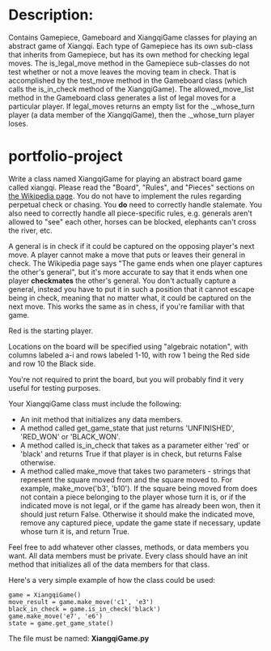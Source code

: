 
# Description: 
Contains Gamepiece, Gameboard and XiangqiGame classes for playing an abstract game of Xiangqi. Each type of Gamepiece has its own sub-class that inherits from Gamepiece, but has its own method for checking legal moves. The is_legal_move method in the Gamepiece sub-classes do not test whether or not a move leaves the moving team in check. That is accomplished by the test_move method in the Gameboard class (which calls the is_in_check method of the XiangqiGame). The allowed_move_list method in the Gameboard class generates a list of legal moves for a particular player. If legal_moves returns an empty list for the ._whose_turn player (a data member of the XiangqiGame), then the ._whose_turn player loses.

# portfolio-project

Write a class named XiangqiGame for playing an abstract board game called xiangqi.   Please read the "Board", "Rules", and "Pieces" sections on [the Wikipedia page](https://en.wikipedia.org/wiki/Xiangqi).  You do not have to implement the rules regarding perpetual check or chasing.  You **do** need to correctly handle stalemate.  You also need to correctly handle all piece-specific rules, e.g. generals aren't allowed to "see" each other, horses can be blocked, elephants can't cross the river, etc.

A general is in check if it could be captured on the opposing player's next move. A player cannot make a move that puts or leaves their general in check. The Wikipedia page says "The game ends when one player captures the other's general", but it's more accurate to say that it ends when one player **checkmates** the other's general.  You don't actually capture a general, instead you have to put it in such a position that it cannot escape being in check, meaning that no matter what, it could be captured on the next move.  This works the same as in chess, if you're familiar with that game.

Red is the starting player.

Locations on the board will be specified using "algebraic notation", with columns labeled a-i and rows labeled 1-10, with row 1 being the Red side and row 10 the Black side.

You're not required to print the board, but you will probably find it very useful for testing purposes.

Your XiangqiGame class must include the following:
* An init method that initializes any data members.
* A method called get_game_state that just returns 'UNFINISHED', 'RED_WON' or 'BLACK_WON'.
* A method called is_in_check that takes as a parameter either 'red' or 'black' and returns True if that player is in check, but returns False otherwise.
* A method called make_move that takes two parameters - strings that represent the square moved from and the square moved to.  For example, make_move('b3', 'b10').  If the square being moved from does not contain a piece belonging to the player whose turn it is, or if the indicated move is not legal, or if the game has already been won, then it should just return False.  Otherwise it should make the indicated move, remove any captured piece, update the game state if necessary, update whose turn it is, and return True.

Feel free to add whatever other classes, methods, or data members you want.  All data members must be private.  Every class should have an init method that initializes all of the data members for that class.

Here's a very simple example of how the class could be used:
```
game = XiangqiGame()
move_result = game.make_move('c1', 'e3')
black_in_check = game.is_in_check('black')
game.make_move('e7', 'e6')
state = game.get_game_state()
```
The file must be named: **XiangqiGame.py**
